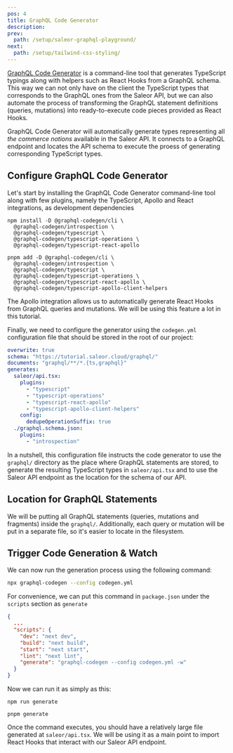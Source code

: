```yaml
---
pos: 4
title: GraphQL Code Generator 
description:
prev:
  path: /setup/saleor-graphql-playground/
next:
  path: /setup/tailwind-css-styling/
---
```


[GraphQL Code Generator](https://www.graphql-code-generator.com/) is a command-line tool that generates TypeScript typings along with helpers such as React Hooks from a GraphQL schema. This way we can not only have on the client the TypeScript types that corresponds to the GraphQL ones from the Saleor API, but we can also automate the process of transforming the GraphQL statement definitions (queries, mutations) into ready-to-execute code pieces provided as React Hooks. 

GraphQL Code Generator will automatically generate types representing all *the commerce notions* available in the Saleor API. It connects to a GraphQL endpoint and locates the API schema to execute the proess of generating corresponding TypeScript types.

## Configure GraphQL Code Generator

Let's start by installing the GraphQL Code Generator command-line tool along with few plugins, namely the TypeScript, Apollo and React integrations, as development dependencies 

```
npm install -D @graphql-codegen/cli \
  @graphql-codegen/introspection \
  @graphql-codegen/typescript \
  @graphql-codegen/typescript-operations \
  @graphql-codegen/typescript-react-apollo
```

```
pnpm add -D @graphql-codegen/cli \
  @graphql-codegen/introspection \
  @graphql-codegen/typescript \
  @graphql-codegen/typescript-operations \
  @graphql-codegen/typescript-react-apollo \
  @graphql-codegen/typescript-apollo-client-helpers
```

The Apollo integration allows us to automatically generate React Hooks from GraphQL queries and mutations. We will be using this feature a lot in this tutorial.

Finally, we need to configure the generator using the `codegen.yml` configuration file that should be stored in the root of our project:

```yaml
overwrite: true
schema: "https://tutorial.saleor.cloud/graphql/"
documents: "graphql/**/*.{ts,graphql}"
generates:
  saleor/api.tsx:
    plugins:
      - "typescript"
      - "typescript-operations"
      - "typescript-react-apollo"
      - "typescript-apollo-client-helpers"
    config:
      dedupeOperationSuffix: true 
  ./graphql.schema.json:
    plugins:
      - "introspection"
```

In a nutshell, this configuration file instructs the code generator to use the `graphql/` directory as the place where GraphQL statements are stored, to generate the resulting TypeScript types in `saleor/api.tsx` and to use the Saleor API endpoint as the location for the schema of our API.

## Location for GraphQL Statements

We will be putting all GraphQL statements (queries, mutations and fragments) inside the `graphql/`. Additionally, each query or mutation will be put in a separate file, so it's easier to locate in the filesystem. 

## Trigger Code Generation & Watch 

We can now run the generation process using the following command:

```bash
npx graphql-codegen --config codegen.yml 
```

For convenience, we can put this command in `package.json` under the `scripts` section as `generate`

```json
{
  ...
  "scripts": {
    "dev": "next dev",
    "build": "next build",
    "start": "next start",
    "lint": "next lint",
    "generate": "graphql-codegen --config codegen.yml -w"
  }
}
```

Now we can run it as simply as this:

```
npm run generate
```

```
pnpm generate
```

Once the command executes, you should have a relatively large file generated at `saleor/api.tsx`. We will be using it as a main point to import React Hooks that interact with our Saleor API endpoint. 




